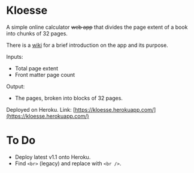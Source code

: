 # Kloesse

A simple online calculator ~~web app~~ that divides the page extent of a book into chunks of 32 pages.

There is a [wiki](https://github.com/phlsphy/kloesse/wiki) for a brief introduction on the app and its purpose. 

Inputs:
* Total page extent
* Front matter page count

Output:
* The pages, broken into blocks of 32 pages. 

Deployed on Heroku. Link: [https://kloesse.herokuapp.com/](https://kloesse.herokuapp.com/)

# To Do
* Deploy latest v1.1 onto Heroku.
* Find `<br>` (legacy) and replace with `<br />`.
